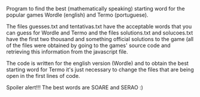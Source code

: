 
Program to find the best (mathematically speaking) starting word for the popular games Wordle (english) and Termo (portuguese).

The files guesses.txt and tentativas.txt have the acceptable words that you can guess for Wordle and Termo and the files solutions.txt and solucoes.txt
have the first two thousand and something official solutions to the game (all of the files were obtained by going to the games' source code and retrieving
this information from the javascript file.

The code is written for the english version (Wordle) and to obtain the best starting word for Termo it's just necessary to change  the files that are being
open in the first lines of code.

Spoiler alert!!! 
The best words are SOARE and SERAO :)
